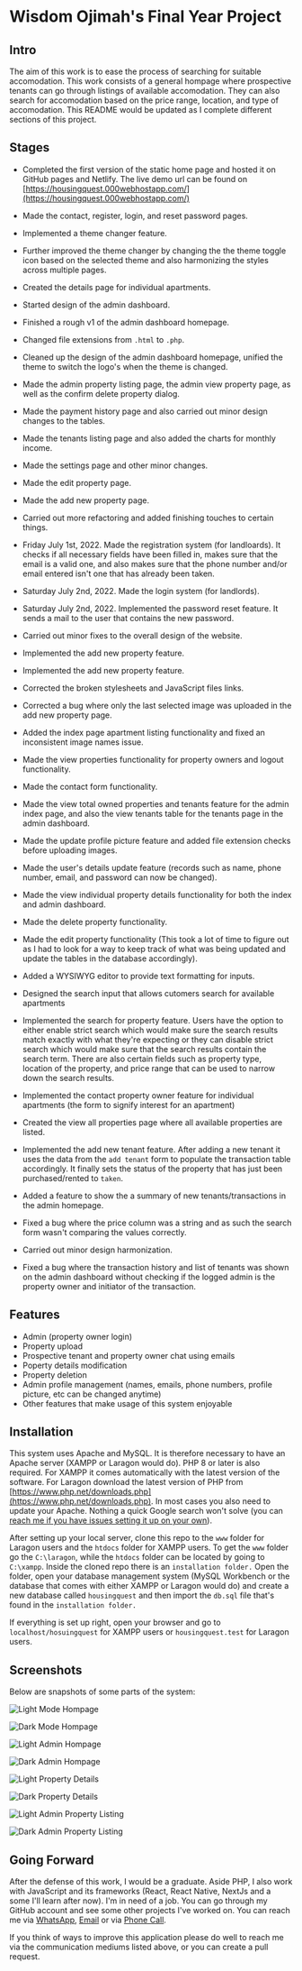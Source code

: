 # Wisdom Ojimah's Final Year Project

## Intro

The aim of this work is to ease the process of searching for suitable accomodation. This work consists of a general hompage where prospective tenants can go through listings of available accomodation. They can also search for accomodation based on the price range, location, and type of accomodation. This README would be updated as I complete different sections of this project.

## Stages

- Completed the first version of the static home page and hosted it on GitHub pages and Netlify. The live demo url can be found on [https://housingquest.000webhostapp.com/](https://housingquest.000webhostapp.com/)

- Made the contact, register, login, and reset password pages.

- Implemented a theme changer feature.

- Further improved the theme changer by changing the the theme toggle icon based on the selected theme and also harmonizing the styles across multiple pages.

- Created the details page for individual apartments.

- Started design of the admin dashboard.

- Finished a rough v1 of the admin dashboard homepage.

- Changed file extensions from ```.html``` to ```.php```.

- Cleaned up the design of the admin dashboard homepage, unified the theme to switch the logo's when the theme is changed.

- Made the admin property listing page, the admin view property page, as well as the confirm delete property dialog.

- Made the payment history page and also carried out minor design changes to the tables.

- Made the tenants listing page and also added the charts for monthly income.

- Made the settings page and other minor changes.

- Made the edit property page.

- Made the add new property page.

- Carried out more refactoring and added finishing touches to certain things.

- Friday July 1st, 2022. Made the registration system (for landloards). It checks if all necessary fields have been filled in, makes sure that the email is a valid one, and also makes sure that the phone number and/or email entered isn't one that has already been taken.

- Saturday July 2nd, 2022. Made the login system (for landlords).

- Saturday July 2nd, 2022. Implemented the password reset feature. It sends a mail to the user that contains the new password.

- Carried out minor fixes to the overall design of the website.

- Implemented the add new property feature.

- Implemented the add new property feature.

- Corrected the broken stylesheets and JavaScript files links.

- Corrected a bug where only the last selected image was uploaded in the add new property page.

- Added the index page apartment listing functionality and fixed an inconsistent image names issue.

- Made the view properties functionality for property owners and logout functionality.

- Made the contact form functionality.

- Made the view total owned properties and tenants feature for the admin index page, and also the view tenants table for the tenants page in the admin dashboard.

- Made the update profile picture feature and added file extension checks before uploading images.

- Made the user's details update feature (records such as name, phone number, email, and password can now be changed).

- Made the view individual property details functionality for both the index and admin dashboard.

- Made the delete property functionality.

- Made the edit property functionality (This took a lot of time to figure out as I had to look for a way to keep track of what was being updated and update the tables in the database accordingly).

- Added a WYSIWYG editor to provide text formatting for inputs.

- Designed the search input that allows cutomers search for available apartments

- Implemented the search for property feature. Users have the option to either enable strict search which would make sure the search results match exactly with what they're expecting or they can disable strict search which would make sure that the search results contain the search term. There are also certain fields such as property type, location of the property, and price range that can be used to narrow down the search results.

- Implemented the contact property owner feature for individual apartments (the form to signify interest for an apartment)

- Created the view all properties page where all available properties are listed.

- Implemented the add new tenant feature. After adding a new tenant it uses the data from the `add tenant` form to populate the transaction table accordingly. It finally sets the status of the property that has just been purchased/rented to `taken`.

- Added a feature to show the a summary of new tenants/transactions in the admin homepage.

- Fixed a bug where the price column was a string and as such the search form wasn't comparing the values correctly.

- Carried out minor design harmonization.

- Fixed a bug where the transaction history and list of tenants was shown on the admin dashboard without checking if the logged admin is the property owner and initiator of the transaction.

## Features

- Admin (property owner login)
- Property upload
- Prospective tenant and property owner chat using emails
- Poperty details modification
- Property deletion
- Admin profile management (names, emails, phone numbers, profile picture, etc can be changed anytime)
- Other features that make usage of this system enjoyable

## Installation

This system uses Apache and MySQL. It is therefore necessary to have an Apache server (XAMPP or Laragon would do). PHP 8 or later is also required. For XAMPP it comes automatically with the latest version of the software. For Laragon download the latest version of PHP from [https://www.php.net/downloads.php](https://www.php.net/downloads.php). In most cases you also need to update your Apache. Nothing a quick Google search won't solve (you can [reach me if you have issues setting it up on your own](https://w.me/+2348105008304)).

After setting up your local server, clone this repo to the `www` folder for Laragon users and the `htdocs` folder for XAMPP users. To get the `www` folder go the `C:\laragon`, while the `htdocs` folder can be located by going to `C:\xampp`. Inside the cloned repo there is an `installation folder.` Open the folder, open your database management system (MySQL Workbench or the database that comes with either XAMPP or Laragon would do) and create a new database called `housingquest` and then import the `db.sql` file that's found in the `installation folder.`

If everything is set up right, open your browser and go to `localhost/hosuingquest` for XAMPP users or `housingquest.test` for Laragon users.

## Screenshots

Below are snapshots of some parts of the system:

![Light Mode Hompage](./installation/light-homepage.png)

![Dark Mode Hompage](./installation/dark-homepage.png)

![Light Admin Hompage](./installation/light-admin.png)

![Dark Admin Hompage](./installation/dark-admin.png)

![Light Property Details](./installation/light-property-details.png)

![Dark Property Details](./installation/dark-property-details.png)

![Light Admin Property Listing](./installation/light-admin-property-listing.png)

![Dark Admin Property Listing](./installation/dark-admin-property-listing.png)

## Going Forward

After the defense of this work, I would be a graduate. Aside PHP, I also work with JavaScript and its frameworks (React, React Native, NextJs and a some I'll learn after now). I'm in need of a job. You can go through my GitHub account and see some other projects I've worked on. You can reach me via [WhatsApp](https://w.me/+2348105008304), [Email](https://mailto:vindicatedwisdom@gmail.com) or via [Phone Call](https://tel:+2348105008304).

If you think of ways to improve this application please do well to reach me via the communication mediums listed above, or you can create a pull request.
